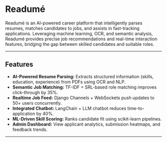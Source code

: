 # Readumé

Readumé is an AI-powered career platform that intelligently parses resumes, matches candidates to jobs, and assists in fast-tracking applications. Leveraging machine learning, OCR, and semantic analysis, Readumé provides precise job recommendations and real-time interaction features, bridging the gap between skilled candidates and suitable roles.

---
 
## Features

- **AI-Powered Resume Parsing:** Extracts structured information (skills, education, experience) from PDFs using OCR and NLP.
- **Semantic Job Matching:** TF-IDF + SRL-based role matching improves click-through by 35%.
- **Realtime Job Feed:** Django Channels + WebSockets push updates to 50+ users concurrently.
- **Integrated Chatbot:** LangChain + LLM chatbot reduces time-to-application by 40%.
- **ML-Driven Skill Scoring:** Ranks candidate fit using scikit-learn pipelines.
- **Admin Dashboard:** View applicant analytics, submission heatmaps, and feedback trends.

---
